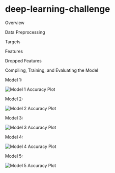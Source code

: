 # deep-learning-challenge

Overview



Data Preprocessing

Targets

Features

Dropped Features


Compiling, Training, and Evaluating the Model

Model 1:

![Model 1 Accuracy Plot]("Visuals/Plots/model1_plot.png")

Model 2:

![Model 2 Accuracy Plot]("Visuals/Plots/model2_plot.png")

Model 3:

![Model 3 Accuracy Plot]("Visuals/Plots/model3_plot.png")

Model 4:

![Model 4 Accuracy Plot]("Visuals/Plots/model4_plot.png")

Model 5:

![Model 5 Accuracy Plot]("Visuals/Plots/model5_plot.png")
